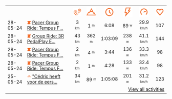 <table>
    <tr>
        <th></th>
        <th></th>
        <th align="center"><img src="https://raw.githubusercontent.com/robiningelbrecht/strava-activities/master/public/distance.svg" width="30" alt="distance" title="distance"/></th>
        <th align="center"><img src="https://raw.githubusercontent.com/robiningelbrecht/strava-activities/master/public/elevation.svg" width="30" alt="elevation" title="elevation"/></th>
        <th align="center"><img src="https://raw.githubusercontent.com/robiningelbrecht/strava-activities/master/public/time.svg" width="30" alt="time" title="time"/></th>
        <th align="center"><img src="https://raw.githubusercontent.com/robiningelbrecht/strava-activities/master/public/average-watt.svg" width="30" alt="average watts" title="average watts"/></th>
        <th align="center"><img src="https://raw.githubusercontent.com/robiningelbrecht/strava-activities/master/public/average-speed.svg" width="30" alt="average speed" title="average speed"/></th>
        <th align="center"><img src="https://raw.githubusercontent.com/robiningelbrecht/strava-activities/master/public/heart-rate.svg" width="30" alt="average heart rate" title="average heart rate"/></th>
    </tr>
            <tr>
            <td>28-05-24</td>
            <td>
                                <img src="https://raw.githubusercontent.com/robiningelbrecht/strava-activities/master/public/activity-virtual-ride-zwift.svg" width="12" alt="Pacer Group Ride: Tempus Fugit in Watopia with Bernie" title="Pacer Group Ride: Tempus Fugit in Watopia with Bernie"/>
<a href="https://www.strava.com/activities/11518528449" title="Kcal: 32 | Gear: None ">Pacer Group Ride: Tempus F...</a>
            </td>
            <td align="center">3 <sup><sub>km</sub></sup></td>
            <td align="center">1 <sup><sub>m</sub></sup></td>
            <td align="center">6:08</td>
            <td align="center">89 <sup><sub>w</sub></sup></td>
            <td align="center">29.9 <sup><sub>km/h</sub></sup></td>
            <td align="center">107</td>
        </tr>
            <tr>
            <td>28-05-24</td>
            <td>
                                <img src="https://raw.githubusercontent.com/robiningelbrecht/strava-activities/master/public/activity-virtual-ride-zwift.svg" width="12" alt="Group Ride: 3R PedalPlay EVOLVE Interval Ride [~2.9-3.2 w/kg avg] (C) on Downtown Dolphin in Crit City" title="Group Ride: 3R PedalPlay EVOLVE Interval Ride [~2.9-3.2 w/kg avg] (C) on Downtown Dolphin in Crit City"/>
<a href="https://www.strava.com/activities/11518458639" title="Kcal: 866 | Gear: None ">Group Ride: 3R PedalPlay E...</a>
            </td>
            <td align="center">43 <sup><sub>km</sub></sup></td>
            <td align="center">362 <sup><sub>m</sub></sup></td>
            <td align="center">1:03:09</td>
            <td align="center">238 <sup><sub>w</sub></sup></td>
            <td align="center">41.1 <sup><sub>km/h</sub></sup></td>
            <td align="center">144</td>
        </tr>
            <tr>
            <td>28-05-24</td>
            <td>
                                <img src="https://raw.githubusercontent.com/robiningelbrecht/strava-activities/master/public/activity-virtual-ride-zwift.svg" width="12" alt="Pacer Group Ride: Tempus Fugit in Watopia with Bernie" title="Pacer Group Ride: Tempus Fugit in Watopia with Bernie"/>
<a href="https://www.strava.com/activities/11517875935" title="Kcal: 30 | Gear: None ">Pacer Group Ride: Tempus F...</a>
            </td>
            <td align="center">2 <sup><sub>km</sub></sup></td>
            <td align="center">4 <sup><sub>m</sub></sup></td>
            <td align="center">3:44</td>
            <td align="center">136 <sup><sub>w</sub></sup></td>
            <td align="center">33.3 <sup><sub>km/h</sub></sup></td>
            <td align="center">98</td>
        </tr>
            <tr>
            <td>28-05-24</td>
            <td>
                                <img src="https://raw.githubusercontent.com/robiningelbrecht/strava-activities/master/public/activity-virtual-ride-zwift.svg" width="12" alt="Pacer Group Ride: Tempus Fugit in Watopia with Bernie" title="Pacer Group Ride: Tempus Fugit in Watopia with Bernie"/>
<a href="https://www.strava.com/activities/11517834769" title="Kcal: 35 | Gear: None ">Pacer Group Ride: Tempus F...</a>
            </td>
            <td align="center">2 <sup><sub>km</sub></sup></td>
            <td align="center">1 <sup><sub>m</sub></sup></td>
            <td align="center">4:28</td>
            <td align="center">133 <sup><sub>w</sub></sup></td>
            <td align="center">32.4 <sup><sub>km/h</sub></sup></td>
            <td align="center">98</td>
        </tr>
            <tr>
            <td>25-05-24</td>
            <td>
                <img src="https://raw.githubusercontent.com/robiningelbrecht/strava-activities/master/public/activity-ride.svg" width="12" alt="&quot;Cédric heeft voor de eerste keer in langere tijd een rit geüpload&quot;" title="&quot;Cédric heeft voor de eerste keer in langere tijd een rit geüpload&quot;"/>
<a href="https://www.strava.com/activities/11495713008" title="Kcal: 881 | Gear: None ">&quot;Cédric heeft voor de eers...</a>
            </td>
            <td align="center">34 <sup><sub>km</sub></sup></td>
            <td align="center">89 <sup><sub>m</sub></sup></td>
            <td align="center">1:05:08</td>
            <td align="center">201 <sup><sub>w</sub></sup></td>
            <td align="center">31.2 <sup><sub>km/h</sub></sup></td>
            <td align="center">123</td>
        </tr>
                <tr>
            <td colspan="8" align="right"><a href="https://github.com/robiningelbrecht/strava-activities#activities">View all activities</a></td>
        </tr>
    </table>
